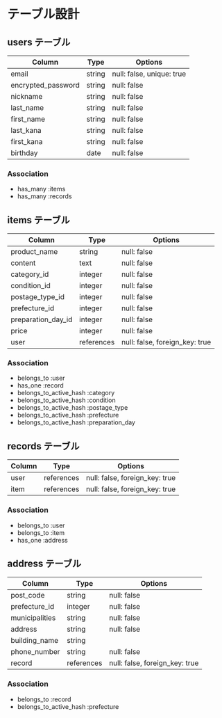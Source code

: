 # テーブル設計

## users テーブル

| Column             | Type   | Options     |
| ------------------ | ------ | ----------- |
| email              | string | null: false, unique: true|
| encrypted_password | string | null: false |
| nickname           | string | null: false |
| last_name          | string | null: false |
| first_name         | string | null: false |
| last_kana          | string | null: false |
| first_kana         | string | null: false |
| birthday           | date   | null: false |

### Association

- has_many :items
- has_many :records


## items テーブル

| Column             | Type         | Options     |
| ------------------ | ------------ | ----------- |
| product_name       | string       | null: false |
| content            | text         | null: false |
| category_id        | integer      | null: false |
| condition_id       | integer      | null: false |
| postage_type_id    | integer      | null: false |
| prefecture_id      | integer      | null: false |
| preparation_day_id | integer      | null: false |
| price              | integer      | null: false |
| user               | references   | null: false, foreign_key: true |

### Association

- belongs_to :user
- has_one :record
- belongs_to_active_hash :category
- belongs_to_active_hash :condition
- belongs_to_active_hash :postage_type
- belongs_to_active_hash :prefecture
- belongs_to_active_hash :preparation_day

## records テーブル

| Column      | Type       | Options                        |
| ----------- | ---------- | ------------------------------ |
| user        | references | null: false, foreign_key: true |
| item        | references | null: false, foreign_key: true |

### Association

- belongs_to :user
- belongs_to :item
- has_one :address


## address テーブル

| Column          | Type       | Options                        |
| --------------- | ---------- | ------------------------------ |
| post_code       | string     | null: false                    |
| prefecture_id   | integer    | null: false                    |
| municipalities  | string     | null: false                    |
| address         | string     | null: false                    |
| building_name   | string     |                                |
| phone_number    | string     | null: false                    |
| record          | references | null: false, foreign_key: true |

### Association

- belongs_to :record
- belongs_to_active_hash :prefecture